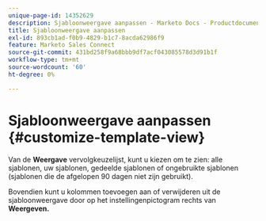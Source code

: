 ```yaml
---
unique-page-id: 14352629
description: Sjabloonweergave aanpassen - Marketo Docs - Productdocumentatie
title: Sjabloonweergave aanpassen
exl-id: 893cb1ad-f0b9-4829-b1c7-8acda62986f9
feature: Marketo Sales Connect
source-git-commit: 431bd258f9a68bbb9df7acf043085578d3d91b1f
workflow-type: tm+mt
source-wordcount: '60'
ht-degree: 0%

---
```


# Sjabloonweergave aanpassen {#customize-template-view}

Van de **Weergave** vervolgkeuzelijst, kunt u kiezen om te zien: alle sjablonen, uw sjablonen, gedeelde sjablonen of ongebruikte sjablonen (sjablonen die de afgelopen 90 dagen niet zijn gebruikt).

Bovendien kunt u kolommen toevoegen aan of verwijderen uit de sjabloonweergave door op het instellingenpictogram rechts van **Weergeven.**

